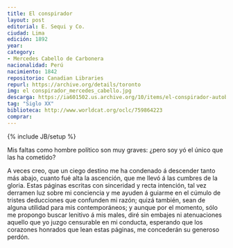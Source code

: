 ```yaml
---
title: El conspirador
layout: post
editorial: E. Sequi y Co.
ciudad: Lima
edición: 1892
year: 
category: 
- Mercedes Cabello de Carbonera
nacionalidad: Perú
nacimiento: 1842
repositorio: Canadian Libraries
repurl: https://archive.org/details/toronto
img: el conspirador_mercedes_cabello.jpg
descarga: https://ia601502.us.archive.org/10/items/el-conspirador-autobiografia-de-un-hombre-publico-novela-politico-social/El%20conspirador%2C%20autobiograf%C3%ADa%20de%20un%20hombre%20p%C3%BAblico%3B%20novela%20pol%C3%ADtico-social.pdf
tag: "Siglo XX"
biblioteca: http://www.worldcat.org/oclc/759864223
comprar: 
---
```

{% include JB/setup %}

Mis faltas como hombre político son muy graves: ¿pero soy yó el único que las ha cometido? 

A veces creo, que un ciego destino me ha condenado á descender tanto más abajo, cuanto fué alta la ascención, que me llevó á las cumbres de la gloria. Estas páginas escritas con sinceridad y recta intención, tal vez derramen luz sobre mi conciencia y me ayuden á guiarme en el cúmulo de tristes deducciones que confunden mi razón; quizá también, sean de alguna utilidad para mis contemporáneos; y aunque por el momento, sólo me propongo buscar lenitivo á mis males, diré sin embajes ni atenuaciones aquello que yo juzgo censurable en mi conducta, esperando que los corazones honrados que lean estas páginas, me concederán su generoso perdón.

